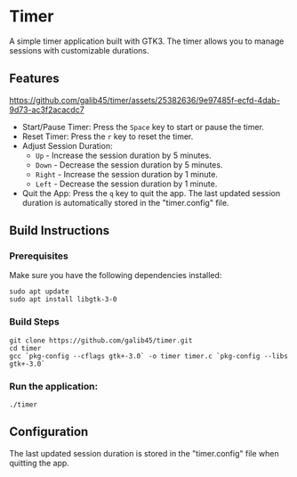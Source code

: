 # Timer
A simple timer application built with GTK3. The timer allows you to manage sessions with customizable durations.

## Features


https://github.com/galib45/timer/assets/25382636/9e97485f-ecfd-4dab-9d73-ac3f2acacdc7


- Start/Pause Timer: Press the `Space` key to start or pause the timer.
- Reset Timer: Press the `r` key to reset the timer.
- Adjust Session Duration:
  - `Up` -  Increase the session duration by 5 minutes.
  - `Down` - Decrease the session duration by 5 minutes.
  - `Right` - Increase the session duration by 1 minute.
  - `Left` - Decrease the session duration by 1 minute.
- Quit the App: Press the `q` key to quit the app. The last updated session duration is automatically stored in the "timer.config" file.

## Build Instructions
### Prerequisites
Make sure you have the following dependencies installed:
```
sudo apt update
sudo apt install libgtk-3-0
```
### Build Steps
```
git clone https://github.com/galib45/timer.git
cd timer
gcc `pkg-config --cflags gtk+-3.0` -o timer timer.c `pkg-config --libs gtk+-3.0`
```
### Run the application:
```
./timer
```
## Configuration
The last updated session duration is stored in the "timer.config" file when quitting the app.
